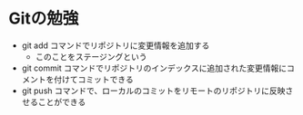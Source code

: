 # Gitの勉強

- git add コマンドでリポジトリに変更情報を追加する
	- このことをステージングという
- git commit コマンドでリポジトリのインデックスに追加された変更情報にコメントを付けてコミットできる
- git push コマンドで、ローカルのコミットをリモートのリポジトリに反映させることができる

